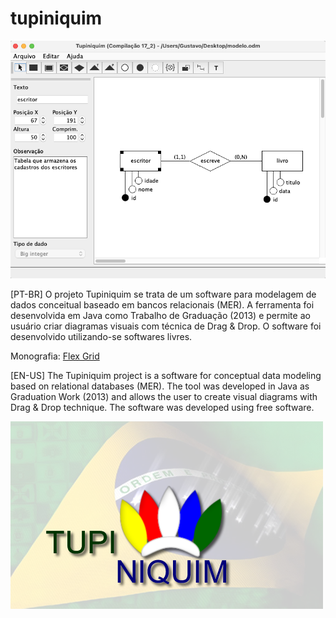 # tupiniquim
![alt text](https://github.com/gqferreira/tupiniquim/blob/main/exemplo.png?raw=true)

[PT-BR]
O projeto Tupiniquim se trata de um software para modelagem de dados conceitual baseado em bancos relacionais (MER). A ferramenta foi desenvolvida em Java como Trabalho de Graduação (2013) e permite ao usuário criar diagramas visuais com técnica de Drag & Drop. O software foi desenvolvido utilizando-se softwares livres.

Monografia: [Flex Grid](http://arquivos.biblio.cps.sp.gov.br/a/133719.pdf?v=201815080235)

[EN-US]
The Tupiniquim project is a software for conceptual data modeling based on relational databases (MER). The tool was developed in Java as Graduation Work (2013) and allows the user to create visual diagrams with Drag & Drop technique. The software was developed using free software.


![alt text](https://github.com/gqferreira/tupiniquim/blob/main/tupiniquim.png?raw=true)
